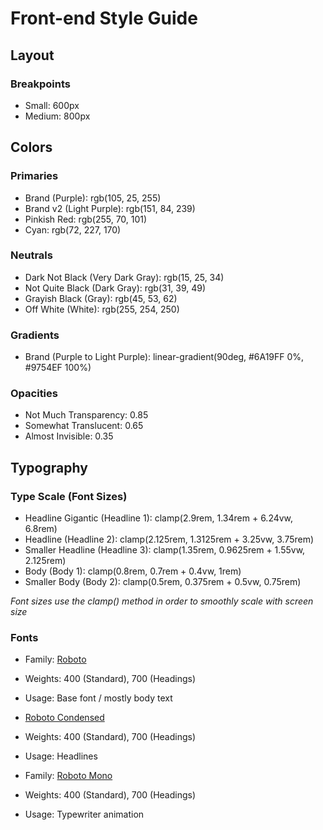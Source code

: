 # Front-end Style Guide

## Layout

### Breakpoints

- Small: 600px
- Medium: 800px

## Colors

### Primaries

- Brand (Purple): rgb(105, 25, 255)
- Brand v2 (Light Purple): rgb(151, 84, 239)
- Pinkish Red: rgb(255, 70, 101)
- Cyan: rgb(72, 227, 170)

### Neutrals

- Dark Not Black (Very Dark Gray): rgb(15, 25, 34)
- Not Quite Black (Dark Gray): rgb(31, 39, 49)
- Grayish Black (Gray): rgb(45, 53, 62)
- Off White (White): rgb(255, 254, 250)

### Gradients

- Brand (Purple to Light Purple): linear-gradient(90deg, #6A19FF 0%, #9754EF 100%)

### Opacities

- Not Much Transparency: 0.85
- Somewhat Translucent: 0.65
- Almost Invisible: 0.35

## Typography

### Type Scale (Font Sizes)

- Headline Gigantic (Headline 1): clamp(2.9rem, 1.34rem + 6.24vw, 6.8rem)
- Headline (Headline 2): clamp(2.125rem, 1.3125rem + 3.25vw, 3.75rem)
- Smaller Headline (Headline 3): clamp(1.35rem, 0.9625rem + 1.55vw, 2.125rem)
- Body (Body 1): clamp(0.8rem, 0.7rem + 0.4vw, 1rem)
- Smaller Body (Body 2): clamp(0.5rem, 0.375rem + 0.5vw, 0.75rem)

*Font sizes use the clamp() method in order to smoothly scale with screen size*

### Fonts

- Family: [Roboto](https://fonts.google.com/specimen/Roboto)
- Weights: 400 (Standard), 700 (Headings)
- Usage: Base font / mostly body text

- [Roboto Condensed](https://fonts.google.com/specimen/Roboto+Condensed)
- Weights: 400 (Standard), 700 (Headings)
- Usage: Headlines

- Family: [Roboto Mono](https://fonts.google.com/specimen/Roboto+Mono)
- Weights: 400 (Standard), 700 (Headings)
- Usage: Typewriter animation
